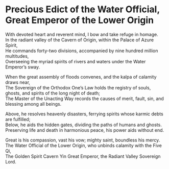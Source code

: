 # Precious Edict of the Water Official, Great Emperor of the Lower Origin

With devoted heart and reverent mind, I bow and take refuge in homage.  
In the radiant valley of the Cavern of Origin, within the Palace of Azure Spirit,  
He commands forty-two divisions, accompanied by nine hundred million multitudes,  
Overseeing the myriad spirits of rivers and waters under the Water Emperor’s sway.  

When the great assembly of floods convenes, and the kalpa of calamity draws near,  
The Sovereign of the Orthodox One’s Law holds the registry of souls, ghosts, and spirits of the long night of death;  
The Master of the Unacting Way records the causes of merit, fault, sin, and blessing among all beings.  

Above, he resolves heavenly disasters, ferrying spirits whose karmic debts are fulfilled;  
Below, he aids the hidden gates, dividing the paths of humans and ghosts.  
Preserving life and death in harmonious peace, his power aids without end.  

Great is his compassion, vast his vow; mighty saint, boundless his mercy.  
The Water Official of the Lower Origin, who unbinds calamity with the Five Qi,  
The Golden Spirit Cavern Yin Great Emperor, the Radiant Valley Sovereign Lord.